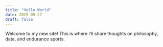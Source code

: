 ```yaml
---
title: "Hello World"
date: 2025-05-27
draft: false
---
```


Welcome to my new site! This is where I’ll share thoughts on philosophy, data, and endurance sports.
